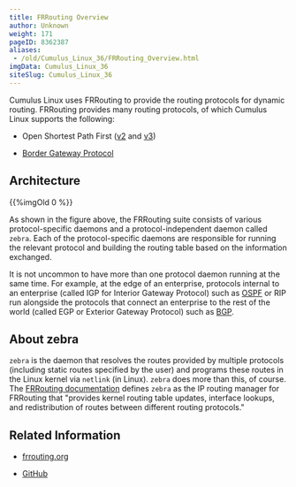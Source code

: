 ```yaml
---
title: FRRouting Overview
author: Unknown
weight: 171
pageID: 8362387
aliases:
 - /old/Cumulus_Linux_36/FRRouting_Overview.html
imgData: Cumulus_Linux_36
siteSlug: Cumulus_Linux_36
---
```

Cumulus Linux uses FRRouting to provide the routing protocols for
dynamic routing. FRRouting provides many routing protocols, of which
Cumulus Linux supports the following:

  - Open Shortest Path First
    ([v2](/old/Cumulus_Linux_36/Open_Shortest_Path_First_-_OSPF_-_Protocol.html)
    and
    [v3](/old/Cumulus_Linux_36/Open_Shortest_Path_First_v3_-_OSPFv3_-_Protocol.html))

  - [Border Gateway
    Protocol](/old/Cumulus_Linux_36/Border_Gateway_Protocol_-_BGP.html)

## Architecture

{{%imgOld 0 %}}

As shown in the figure above, the FRRouting suite consists of various
protocol-specific daemons and a protocol-independent daemon called
`zebra`. Each of the protocol-specific daemons are responsible for
running the relevant protocol and building the routing table based on
the information exchanged.

It is not uncommon to have more than one protocol daemon running at the
same time. For example, at the edge of an enterprise, protocols internal
to an enterprise (called IGP for Interior Gateway Protocol) such as
[OSPF](/old/Cumulus_Linux_36/Open_Shortest_Path_First_-_OSPF_-_Protocol.html)
or RIP run alongside the protocols that connect an enterprise to the
rest of the world (called EGP or Exterior Gateway Protocol) such as
[BGP](/old/Cumulus_Linux_36/Border_Gateway_Protocol_-_BGP.html).

## About zebra

`zebra` is the daemon that resolves the routes provided by multiple
protocols (including static routes specified by the user) and programs
these routes in the Linux kernel via `netlink` (in Linux). `zebra` does
more than this, of course. The [FRRouting
documentation](https://frrouting.org/user-guide/zebra.html) defines
`zebra` as the IP routing manager for FRRouting that "provides kernel
routing table updates, interface lookups, and redistribution of routes
between different routing protocols."

## Related Information

  - [frrouting.org](https://frrouting.org)

  - [GitHub](https://github.com/FRRouting/frr)
